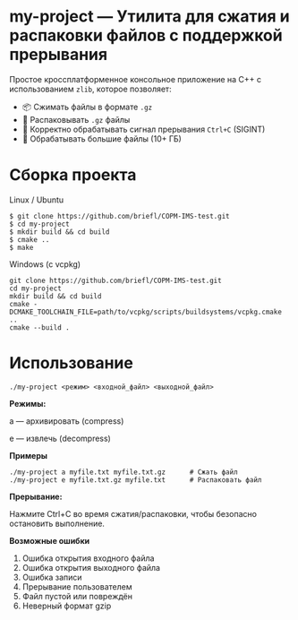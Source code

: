 # my-project — Утилита для сжатия и распаковки файлов с поддержкой прерывания

Простое кроссплатформенное консольное приложение на C++ с использованием `zlib`, которое позволяет:
- 📦 Сжимать файлы в формате `.gz`
- 📂 Распаковывать `.gz` файлы
- 🛑 Корректно обрабатывать сигнал прерывания `Ctrl+C` (SIGINT)
- 💾 Обрабатывать большие файлы (10+ ГБ)

# Сборка проекта

Linux / Ubuntu
```
$ git clone https://github.com/briefl/COPM-IMS-test.git
$ cd my-project
$ mkdir build && cd build
$ cmake ..
$ make
```

Windows (с vcpkg)

```
git clone https://github.com/briefl/COPM-IMS-test.git
cd my-project
mkdir build && cd build
cmake -DCMAKE_TOOLCHAIN_FILE=path/to/vcpkg/scripts/buildsystems/vcpkg.cmake ..
cmake --build .
```

# Использование

```
./my-project <режим> <входной_файл> <выходной_файл>
```
**Режимы:**

a — архивировать (compress)

e — извлечь (decompress)

**Примеры**

```
./my-project a myfile.txt myfile.txt.gz      # Сжать файл
./my-project e myfile.txt.gz myfile.txt      # Распаковать файл
```
**Прерывание:**

Нажмите Ctrl+C во время сжатия/распаковки, чтобы безопасно остановить выполнение.


**Возможные ошибки**


1. Ошибка открытия входного файла
2. Ошибка открытия выходного файла
3. Ошибка записи
4. Прерывание пользователем
5. Файл пустой или повреждён
6. Неверный формат gzip





